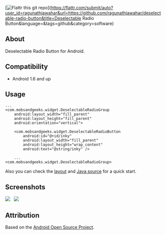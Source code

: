 [![Flattr this git repo](http://api.flattr.com/button/flattr-badge-large.png)](https://flattr.com/submit/auto?user_id=ragunathjawahar&url=https://github.com/ragunathjawahar/deselectable-radio-button&title=Deselectable Radio Button&language=&tags=github&category=software)

About
-----

Deselectable Radio Button for Android.

Compatibility
-------------

  - Android 1.6 and up

Usage
-----

    ...
    <com.mobsandgeeks.widget.DeselectableRadioGroup
        android:layout_width="fill_parent"
        android:layout_height="fill_parent"
        android:orientation="vertical">
        
        <com.mobsandgeeks.widget.DeselectableRadioButton
            android:id="@+id/inky"
            android:layout_width="fill_parent"
            android:layout_height="wrap_content"
            android:text="@string/inky" />
            
        ...
    <com.mobsandgeeks.widget.DeselectableRadioGroup>

Also you can check the [layout][layout-link] and [Java source][java-source] for a quick start.

Screenshots
-------------------
<img src="https://dl.dropbox.com/u/18586857/open-source/screenshots/drb-ss1.png"> &nbsp; <img src="https://dl.dropbox.com/u/18586857/open-source/screenshots/drb-ss2.png">

Attribution
-----------
Based on the [Android Open Source Project][android-project].

  [layout-link]: https://github.com/ragunathjawahar/deselectable-radio-button/blob/master/res/layout/demo.xml
  [java-source]: https://github.com/ragunathjawahar/deselectable-radio-button/blob/master/src/com/mobsandgeeks/widget/demo/DemoActivity.java
  [android-project]: http://source.android.com/
  

